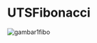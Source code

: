 # UTSFibonacci
![gambar1fibo](https://github.com/AbiyanfarasDanuyasa/UTSFibonacci/assets/115562487/095082b9-38b6-4626-8903-f9af7df1aae3)
